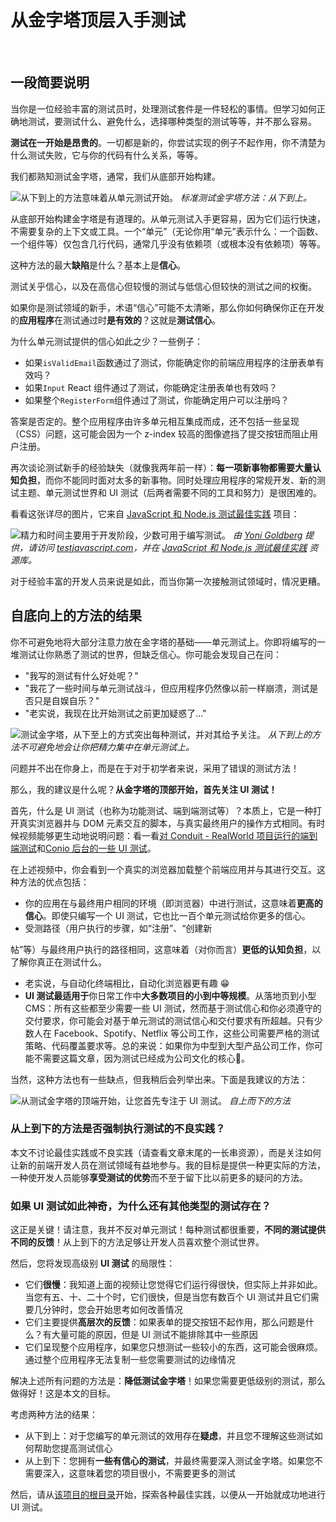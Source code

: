 # 从金字塔顶层入手测试

<br/>

## 一段简要说明

当你是一位经验丰富的测试员时，处理测试套件是一件轻松的事情。但学习如何正确地测试，要测试什么、避免什么，选择哪种类型的测试等等，并不那么容易。

**测试在一开始是昂贵的**。一切都是新的，你尝试实现的例子不起作用，你不清楚为什么测试失败，它与你的代码有什么关系，等等。

我们都熟知测试金字塔，通常，我们从底部开始构建。

![从下到上的方法意味着从单元测试开始。](../../assets/images/top-to-bottom-approach/bottom-to-top-approach.jpg)
_标准测试金字塔方法：从下到上。_

从底部开始构建金字塔是有道理的。从单元测试入手更容易，因为它们运行快速，不需要复杂的上下文或工具。一个“单元”（无论你用“单元”表示什么：一个函数、一个组件等）仅包含几行代码，通常几乎没有依赖项（或根本没有依赖项）等等。

这种方法的最大**缺陷**是什么？基本上是**信心**。

测试关乎信心，以及在高信心但较慢的测试与低信心但较快的测试之间的权衡。

如果你是测试领域的新手，术语“信心”可能不太清晰，那么你如何确保你正在开发的**应用程序**在测试通过时**是有效的**？这就是**测试信心**。

为什么单元测试提供的信心如此之少？一些例子：

- 如果`isValidEmail`函数通过了测试，你能确定你的前端应用程序的注册表单有效吗？
- 如果`Input` React 组件通过了测试，你能确定注册表单也有效吗？
- 如果整个`RegisterForm`组件通过了测试，你能确定用户可以注册吗？

答案是否定的。整个应用程序由许多单元相互集成而成，还不包括一些呈现（CSS）问题，这可能会因为一个 z-index 较高的图像遮挡了提交按钮而阻止用户注册。

再次谈论测试新手的经验缺失（就像我两年前一样）：**每一项新事物都需要大量认知负担**，而你不能同时面对太多的新事物。同时处理应用程序的常规开发、新的测试主题、单元测试世界和 UI 测试（后两者需要不同的工具和努力）是很困难的。

看看这张详尽的图片，它来自
[JavaScript 和 Node.js 测试最佳实践](https://github.com/goldbergyoni/javascript-testing-best-practices)
项目：

![精力和时间主要用于开发阶段，少数可用于编写测试。](../../assets/images/top-to-bottom-approach/headspace.jpg)
_由 [Yoni Goldberg](https://goldbergyoni.com/) 提供，请访问
[testjavascript.com](https://testjavascript.com/)，并在
[JavaScript 和 Node.js 测试最佳实践](https://github.com/goldbergyoni/javascript-testing-best-practices)
资源库。_

对于经验丰富的开发人员来说是如此，而当你第一次接触测试领域时，情况更糟。

## 自底向上的方法的结果

你不可避免地将大部分注意力放在金字塔的基础——单元测试上。你即将编写的一堆测试让你熟悉了测试的世界，但缺乏信心。你可能会发现自己在问：

- "我写的测试有什么好处呢？"
- "我花了一些时间与单元测试战斗，但应用程序仍然像以前一样崩溃，测试是否只是自娱自乐？"
- "老实说，我现在比开始测试之前更加疑惑了…"

![测试金字塔，从下至上的方式突出每种测试，并对其给予关注。](../../assets/images/top-to-bottom-approach/unit-testing-first.jpg)
_从下到上的方法不可避免地会让你把精力集中在单元测试上。_

问题并不出在你身上，而是在于对于初学者来说，采用了错误的测试方法！

那么，我的建议是什么呢？**从金字塔的顶部开始，首先关注 UI 测试！**

首先，什么是 UI 测试（也称为功能测试、端到端测试等）？本质上，它是一种打开真实浏览器并与 DOM 元素交互的脚本，与真实最终用户的操作方式相同。有时候视频能够更生动地说明问题：看一看[对 Conduit - RealWorld 项目运行的端到端测试](https://www.youtube.com/watch?v=gdly-oU72X0&feature=youtu.be)和[Conio 后台的一些 UI 测试](https://www.youtube.com/watch?v=lNEMKeTYEPI&feature=youtu.be)。

在上述视频中，你会看到一个真实的浏览器加载整个前端应用并与其进行交互。这种方法的优点包括：

- 你的应用在与最终用户相同的环境（即浏览器）中进行测试，这意味着**更高的信心**。即使只编写一个 UI 测试，它也比一百个单元测试给你更多的信心。
- 受测路径（用户执行的步骤，如“注册”、“创建新

帖”等）与最终用户执行的路径相同，这意味着（对你而言）**更低的认知负担**，以了解你真正在测试什么。

- 老实说，与自动化终端相比，自动化浏览器更有趣 😁
- **UI 测试最适用于**你日常工作中**大多数项目的小到中等规模**。从落地页到小型 CMS：所有这些都至少需要一些 UI 测试，然而基于测试信心和你必须遵守的交付要求，你可能会对基于单元测试的测试信心和交付要求有所超越。只有少数人在 Facebook、Spotify、Netflix 等公司工作，这些公司需要严格的测试策略、代码覆盖要求等。总的来说：如果你为中型到大型产品公司工作，你可能不需要这篇文章，因为测试已经成为公司文化的核心🎉。

当然，这种方法也有一些缺点，但我稍后会列举出来。下面是我建议的方法：

![从测试金字塔的顶端开始，让您首先专注于 UI 测试。](../../assets/images/top-to-bottom-approach/ui-testing-first.jpg)
_自上而下的方法_

### 从上到下的方法是否强制执行测试的不良实践？

本文不讨论最佳实践或不良实践（请查看文章末尾的一长串资源），而是关注如何让新的前端开发人员在测试领域有益地参与。我的目标是提供一种更实际的方法，一种使开发人员能够**享受测试的优势**而不至于留下比以前更多的疑问的方法。

### 如果 UI 测试如此神奇，为什么还有其他类型的测试存在？

这正是关键！请注意，我并不反对单元测试！每种测试都很重要，**不同的测试提供不同的反馈**！从上到下的方法足够让开发人员喜欢整个测试世界。

然后，您将发现高级别 **UI 测试** 的局限性：

- 它们**很慢**：我知道上面的视频让您觉得它们运行得很快，但实际上并非如此。当您有五、十、二十个时，它们很快，但是当您有数百个 UI 测试并且它们需要几分钟时，您会开始思考如何改善情况
- 它们主要提供**高层次的反馈**：如果表单的提交按钮不起作用，那么问题是什么？有大量可能的原因，但是 UI 测试不能排除其中一些原因
- 它们呈现整个应用程序，如果您只想测试一些较小的东西，这可能会很麻烦。通过整个应用程序无法复制一些您需要测试的边缘情况

解决上述所有问题的方法是：**降低测试金字塔**！如果您需要更低级别的测试，那么做得好！这是本文的目标。

考虑两种方法的结果：

- 从下到上：对于您编写的单元测试的效用存在**疑虑**，并且您不理解这些测试如何帮助您提高测试信心
- 从上到下：您拥有**一些有信心的测试**，并最终需要深入测试金字塔。如果您不需要深入，这意味着您的项目很小，不需要更多的测试

然后，请从[该项目的根目录](../../README.md)开始，探索各种最佳实践，以便从一开始就成功地进行 UI 测试。
